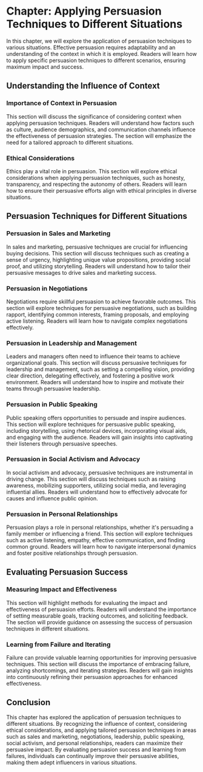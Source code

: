 Chapter: Applying Persuasion Techniques to Different Situations
===============================================================

In this chapter, we will explore the application of persuasion techniques to various situations. Effective persuasion requires adaptability and an understanding of the context in which it is employed. Readers will learn how to apply specific persuasion techniques to different scenarios, ensuring maximum impact and success.

Understanding the Influence of Context
--------------------------------------

### Importance of Context in Persuasion

This section will discuss the significance of considering context when applying persuasion techniques. Readers will understand how factors such as culture, audience demographics, and communication channels influence the effectiveness of persuasion strategies. The section will emphasize the need for a tailored approach to different situations.

### Ethical Considerations

Ethics play a vital role in persuasion. This section will explore ethical considerations when applying persuasion techniques, such as honesty, transparency, and respecting the autonomy of others. Readers will learn how to ensure their persuasive efforts align with ethical principles in diverse situations.

Persuasion Techniques for Different Situations
----------------------------------------------

### Persuasion in Sales and Marketing

In sales and marketing, persuasive techniques are crucial for influencing buying decisions. This section will discuss techniques such as creating a sense of urgency, highlighting unique value propositions, providing social proof, and utilizing storytelling. Readers will understand how to tailor their persuasive messages to drive sales and marketing success.

### Persuasion in Negotiations

Negotiations require skillful persuasion to achieve favorable outcomes. This section will explore techniques for persuasive negotiations, such as building rapport, identifying common interests, framing proposals, and employing active listening. Readers will learn how to navigate complex negotiations effectively.

### Persuasion in Leadership and Management

Leaders and managers often need to influence their teams to achieve organizational goals. This section will discuss persuasive techniques for leadership and management, such as setting a compelling vision, providing clear direction, delegating effectively, and fostering a positive work environment. Readers will understand how to inspire and motivate their teams through persuasive leadership.

### Persuasion in Public Speaking

Public speaking offers opportunities to persuade and inspire audiences. This section will explore techniques for persuasive public speaking, including storytelling, using rhetorical devices, incorporating visual aids, and engaging with the audience. Readers will gain insights into captivating their listeners through persuasive speeches.

### Persuasion in Social Activism and Advocacy

In social activism and advocacy, persuasive techniques are instrumental in driving change. This section will discuss techniques such as raising awareness, mobilizing supporters, utilizing social media, and leveraging influential allies. Readers will understand how to effectively advocate for causes and influence public opinion.

### Persuasion in Personal Relationships

Persuasion plays a role in personal relationships, whether it's persuading a family member or influencing a friend. This section will explore techniques such as active listening, empathy, effective communication, and finding common ground. Readers will learn how to navigate interpersonal dynamics and foster positive relationships through persuasion.

Evaluating Persuasion Success
-----------------------------

### Measuring Impact and Effectiveness

This section will highlight methods for evaluating the impact and effectiveness of persuasion efforts. Readers will understand the importance of setting measurable goals, tracking outcomes, and soliciting feedback. The section will provide guidance on assessing the success of persuasion techniques in different situations.

### Learning from Failure and Iterating

Failure can provide valuable learning opportunities for improving persuasive techniques. This section will discuss the importance of embracing failure, analyzing shortcomings, and iterating strategies. Readers will gain insights into continuously refining their persuasion approaches for enhanced effectiveness.

Conclusion
----------

This chapter has explored the application of persuasion techniques to different situations. By recognizing the influence of context, considering ethical considerations, and applying tailored persuasion techniques in areas such as sales and marketing, negotiations, leadership, public speaking, social activism, and personal relationships, readers can maximize their persuasive impact. By evaluating persuasion success and learning from failures, individuals can continually improve their persuasive abilities, making them adept influencers in various situations.
